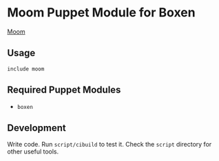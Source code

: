 # Moom Puppet Module for Boxen

[Moom](http://manytricks.com/)

## Usage

```puppet
include moom
```

## Required Puppet Modules

* `boxen`

## Development

Write code. Run `script/cibuild` to test it. Check the `script`
directory for other useful tools.
